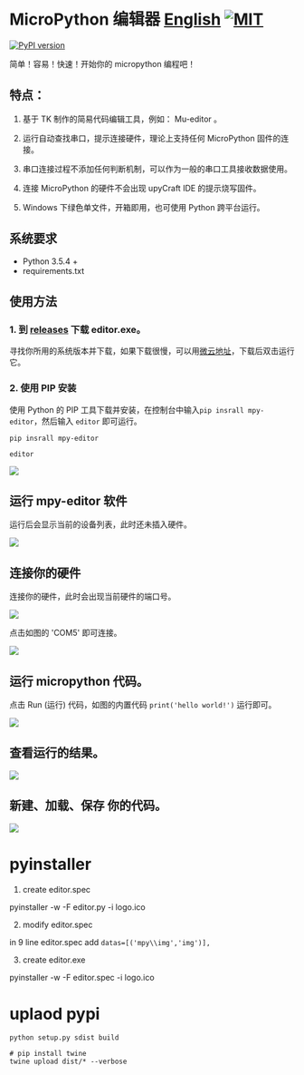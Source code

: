 # MicroPython 编辑器 [English](English.md) [![MIT](https://img.shields.io/github/license/mashape/apistatus.svg?style=for-the-badge)](./LICENSE)

[![PyPI version](https://badge.fury.io/py/mpy-editor.svg)](https://badge.fury.io/py/mpy-editor)

简单！容易！快速！开始你的 micropython 编程吧！

## 特点：

1. 基于 TK 制作的简易代码编辑工具，例如： Mu-editor 。

2. 运行自动查找串口，提示连接硬件，理论上支持任何 MicroPython 固件的连接。

3. 串口连接过程不添加任何判断机制，可以作为一般的串口工具接收数据使用。

4. 连接 MicroPython 的硬件不会出现 upyCraft IDE 的提示烧写固件。

5. Windows 下绿色单文件，开箱即用，也可使用 Python 跨平台运行。

## 系统要求

- Python 3.5.4 +
- requirements.txt

## 使用方法

### 1. 到 [releases](https://github.com/junhuanchen/mpy-editor/releases) 下载 editor.exe。

寻找你所用的系统版本并下载，如果下载很慢，可以用[微云地址](https://share.weiyun.com/5SVcIC3)，下载后双击运行它。

### 2. 使用 PIP 安装

使用 Python 的 PIP 工具下载并安装，在控制台中输入`pip insrall mpy-editor`，然后输入 `editor` 即可运行。

```shell
pip insrall mpy-editor

editor
```

![](readme/01.png)

## 运行 mpy-editor 软件

运行后会显示当前的设备列表，此时还未插入硬件。

![](readme/02.png)

## 连接你的硬件

连接你的硬件，此时会出现当前硬件的端口号。

![](readme/03.png)

点击如图的 'COM5' 即可连接。

![](readme/05.png)

## 运行 micropython 代码。

点击 Run (运行) 代码，如图的内置代码  `print('hello world!')` 运行即可。

![](readme/07.png)

## 查看运行的结果。

![](readme/09.png)

## 新建、加载、保存 你的代码。

![](readme/11.png)

# pyinstaller

1. create editor.spec

pyinstaller -w -F editor.py -i logo.ico

2. modify editor.spec

in 9 line editor.spec add `datas=[('mpy\\img','img')],`

3. create editor.exe

pyinstaller -w -F editor.spec -i logo.ico

# uplaod pypi

```shell
python setup.py sdist build
```

```shell
# pip install twine
twine upload dist/* --verbose
```

